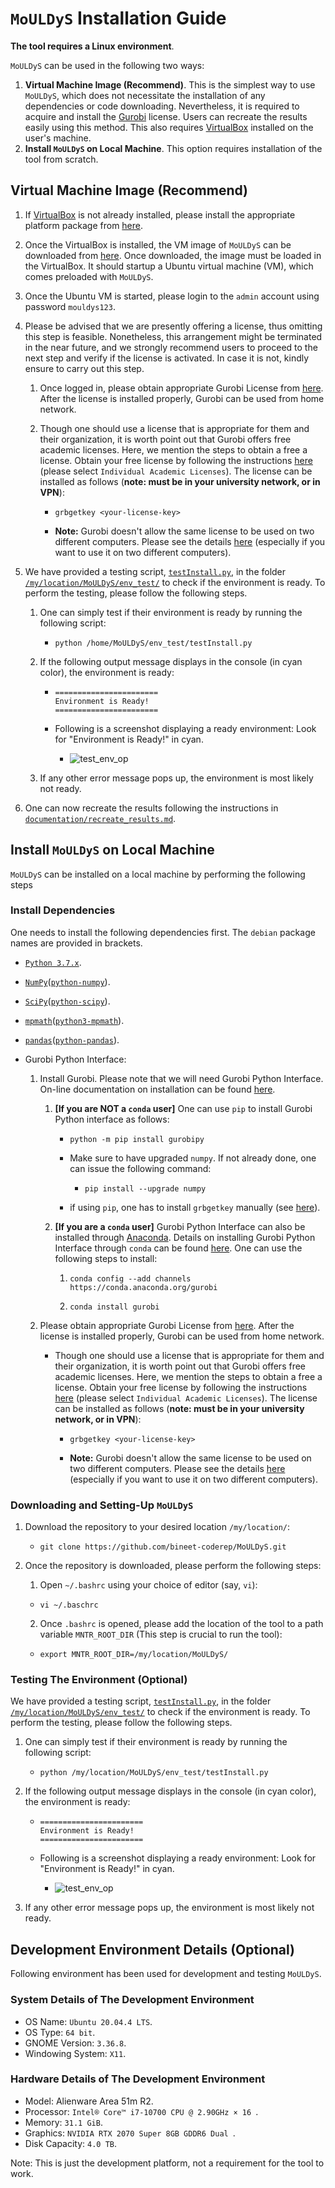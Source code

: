 # `MoULDyS` Installation Guide

**The tool requires a Linux environment**. 

`MoULDyS` can be used in the following two ways:

1. **Virtual Machine Image (Recommend)**. This is the simplest way to use `MoULDyS`, which does not necessitate the installation of any dependencies or code downloading. Nevertheless, it is required to acquire and install the [Gurobi](https://www.gurobi.com/solutions/gurobi-optimizer/?campaignid=193283256&adgroupid=138872523040&creative=596136082776&keyword=gurobi&matchtype=e&gclid=CjwKCAjw6IiiBhAOEiwALNqncXIGRe-OYdzuBIwq3Waarc4fe6rP6DRYPh1xTWfA86OQSH_oX5zbdRoC7IUQAvD_BwE) license. Users can recreate the results easily using this method. This also requires [VirtualBox](https://www.virtualbox.org/) installed on the user's machine.
2. **Install `MoULDyS` on Local Machine**. This option requires installation of the tool from scratch. 

## **Virtual Machine Image (Recommend)**

1. If [VirtualBox](https://www.virtualbox.org/) is not already installed, please install the appropriate platform package from [here](https://www.virtualbox.org/wiki/Downloads).

2. Once the VirtualBox is installed, the VM image of `MoULDyS` can be downloaded from [here](..). Once downloaded, the image must be loaded in the VirtualBox. It should startup a Ubuntu virtual machine (VM), which comes preloaded with `MoULDyS`.

3. Once the Ubuntu VM is started, please login to the `admin` account using password `mouldys123`.

4. Please be advised that we are presently offering a license, thus omitting this step is feasible. Nonetheless, this arrangement might be terminated in the near future, and we strongly recommend users to proceed to the next step and verify if the license is activated. In case it is not, kindly ensure to carry out this step.

   1. Once logged in, please obtain appropriate Gurobi License from [here](http://www.gurobi.com/downloads/licenses/license-center). After the license is installed properly, Gurobi can be used from home network.

   2. Though one should use a license that is appropriate for them and their organization, it is worth point out that Gurobi offers free academic licenses. Here, we mention the steps to obtain a free a license. Obtain your free license by following the instructions [here](https://www.gurobi.com/academia/academic-program-and-licenses/) (please select `Individual Academic Licenses`). The license can be installed as follows (**note: must be in your university network, or in VPN**):

      * ```shell
        grbgetkey <your-license-key>
        ```

      * **Note:** Gurobi doesn't allow the same license to be used on two different computers. Please see the details [here](https://www.gurobi.com/downloads/end-user-license-agreement-academic/) (especially if you want to use it on two different computers).

5. We have provided a testing script, [`testInstall.py`](https://github.com/bineet-coderep/MoULDyS/blob/main/env_test/testInstall.py), in the folder [`/my/location/MoULDyS/env_test/`](https://github.com/bineet-coderep/MoULDyS/tree/main/env_test) to check if the environment is ready. To perform the testing, please follow the following steps.

   1. One can simply test if their environment is ready by running the following script:

      * ```shell
        python /home/MoULDyS/env_test/testInstall.py
        ```

   2. If the following output message displays in the console (in cyan color), the environment is ready:

      * ```shell
        =======================
        Environment is Ready!
        =======================
        ```

      * Following is a screenshot displaying a ready environment: Look for "Environment is Ready!" in cyan.

        * ![test_env_op](test_env_op.png)

   3. If any other error message pops up, the environment is most likely not ready.

6. One can now recreate the results following the instructions in [`documentation/recreate_results.md`](https://github.com/bineet-coderep/MoULDyS/blob/main/documentation/recreate_results.md).

## Install `MoULDyS` on Local Machine

`MoULDyS` can be installed on a local machine by performing the following steps

### Install Dependencies

One needs to install the following dependencies first. The `debian` package names are provided in brackets.

- [`Python 3.7.x`](https://www.python.org/).

- [`NumPy`](https://numpy.org/)([`python-numpy`](https://packages.debian.org/search?keywords=python-numpy)).

- [`SciPy`](https://scipy.org/)([`python-scipy`](https://packages.debian.org/search?keywords=python-scipy)).

- [`mpmath`](https://mpmath.org/)([`python3-mpmath`](https://packages.debian.org/search?keywords=python3-mpmath)).

- [`pandas`](https://pandas.pydata.org/)([`python-pandas`](https://packages.debian.org/search?suite=default&section=all&arch=any&searchon=names&keywords=python-pandas)).

- Gurobi Python Interface:
  1. Install Gurobi. Please note that we will need Gurobi Python Interface. On-line documentation on installation can be found [here](https://www.gurobi.com/documentation/9.5/quickstart_linux/cs_using_pip_to_install_gr.html). 

     1. **[If you are NOT a `conda` user]** One can use `pip` to install Gurobi Python interface as follows:

        * ```shell
          python -m pip install gurobipy
          ```

        * Make sure to have upgraded `numpy`. If not already done, one can issue the following command:

           * ```shell
             pip install --upgrade numpy
             ```

        * if using `pip`, one has to install `grbgetkey` manually (see [here](https://support.gurobi.com/hc/en-us/articles/360059842732)).

     2. **[If you are a `conda` user]** Gurobi Python Interface can also be installed through [Anaconda](https://www.anaconda.com/). Details on installing Gurobi Python Interface through `conda` can be found [here](https://www.gurobi.com/documentation/9.5/quickstart_mac/cs_anaconda_and_grb_conda_.html). One can use the following steps to install:

        1. ```shell
           conda config --add channels https://conda.anaconda.org/gurobi
           ```

        2. ```shell
           conda install gurobi
           ```

  2. Please obtain appropriate Gurobi License from [here](http://www.gurobi.com/downloads/licenses/license-center). After the license is installed properly, Gurobi can be used from home network.

     * Though one should use a license that is appropriate for them and their organization, it is worth point out that Gurobi offers free academic licenses. Here, we mention the steps to obtain a free a license. Obtain your free license by following the instructions [here](https://www.gurobi.com/academia/academic-program-and-licenses/) (please select `Individual Academic Licenses`). The license can be installed as follows (**note: must be in your university network, or in VPN**):

       * ```shell
         grbgetkey <your-license-key>
         ```

       * **Note:** Gurobi doesn't allow the same license to be used on two different computers. Please see the details [here](https://www.gurobi.com/downloads/end-user-license-agreement-academic/) (especially if you want to use it on two different computers).

### Downloading and Setting-Up `MoULDyS`

1. Download the repository to your desired location `/my/location/`:

   * ```shell
     git clone https://github.com/bineet-coderep/MoULDyS.git
     ```

2. Once the repository is downloaded, please perform the following steps:

   1. Open `~/.bashrc` using your choice of editor (say, `vi`):

     * ```shell
       vi ~/.baschrc
       ```

   2. Once `.bashrc` is opened, please add the location of the tool to a path variable `MNTR_ROOT_DIR` (This step is crucial to run the tool):

     * ```shell
       export MNTR_ROOT_DIR=/my/location/MoULDyS/
       ```

### Testing The Environment (Optional)

We have provided a testing script, [`testInstall.py`](https://github.com/bineet-coderep/MoULDyS/blob/main/env_test/testInstall.py), in the folder [`/my/location/MoULDyS/env_test/`](https://github.com/bineet-coderep/MoULDyS/tree/main/env_test) to check if the environment is ready. To perform the testing, please follow the following steps.

1. One can simply test if their environment is ready by running the following script:

   * ```shell
     python /my/location/MoULDyS/env_test/testInstall.py
     ```

2. If the following output message displays in the console (in cyan color), the environment is ready:

   * ```shell
     =======================
     Environment is Ready!
     =======================
     ```

   * Following is a screenshot displaying a ready environment: Look for "Environment is Ready!" in cyan.

     * ![test_env_op](test_env_op.png)

3. If any other error message pops up, the environment is most likely not ready.

## Development Environment Details (Optional)

Following environment has been used for development and testing `MoULDyS`.

### System Details of The Development Environment 

* OS Name: `Ubuntu 20.04.4 LTS`.
* OS Type: `64 bit`.
* GNOME Version: `3.36.8`.
* Windowing System: `X11`.

### Hardware Details of The Development Environment 

* Model: Alienware Area 51m R2.
* Processor: `Intel® Core™ i7-10700 CPU @ 2.90GHz × 16 `.
* Memory: `31.1 GiB`.
* Graphics: `NVIDIA RTX 2070 Super 8GB GDDR6 Dual `.
* Disk Capacity: `4.0 TB`.

Note: This is just the development platform, not a requirement for the tool to work.
